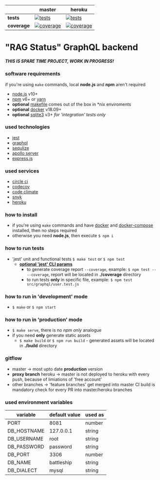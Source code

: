 [ci.tests-master-badge]: https://circleci.com/gh/eugene-matvejev/node-explorer/tree/master.svg?style=svg
[ci.tests-master]: https://circleci.com/gh/eugene-matvejev/node-explorer/tree/master
[ci.coverage-master-badge]: https://codecov.io/gh/eugene-matvejev/node-explorer/branch/master/graph/badge.svg
[ci.coverage-master]: https://codecov.io/gh/eugene-matvejev/node-explorer/branch/master

[ci.tests-heroku-badge]: https://circleci.com/gh/eugene-matvejev/node-explorer/tree/heroku.svg?style=svg
[ci.tests-heroku]: https://circleci.com/gh/eugene-matvejev/node-explorer/tree/heroku
[ci.coverage-heroku-badge]: https://codecov.io/gh/eugene-matvejev/node-explorer/branch/heroku/graph/badge.svg
[ci.coverage-heroku]: https://codecov.io/gh/eugene-matvejev/node-explorer/branch/heroku

|               | master                                                        | heroku
|---            |---                                                            | ---
| __tests__     | [![tests][ci.tests-master-badge]][ci.tests-master]            | [![tests][ci.tests-heroku-badge]][ci.tests-heroku]
| __coverage__  | [![coverage][ci.coverage-master-badge]][ci.coverage-master]   | [![coverage][ci.coverage-heroku-badge]][ci.coverage-heroku]

# "RAG Status" GraphQL backend

##### THIS IS SPARE TIME PROJECT, WORK IN PROGRESS!

### software requirements

if you're using `make` commands, local **node.js** and **npm** aren't required
* [node.js](https://nodejs.org/) v10+
* [npm](https://www.npmjs.com/) v6+ or [yarn](https://yarnpkg.com/)
* __optional__ [makefile](https://en.wikipedia.org/wiki/Makefile) comes out of the box in *nix enviroments
* __optional__ [docker](https://www.docker.com/) v18.09+
* __optional__ [sqlite3](https://www.sqlite.org/index.html) v3+ *for 'integration' tests only*

### used technologies

* [jest](https://facebook.github.io/jest/)
* [graphql](https://graphql.org/)
* [sequlize](http://docs.sequelizejs.com/)
* [apollo server](https://www.apollographql.com/docs/apollo-server/)
* [express.js](https://expressjs.com/)

### used services

* [circle ci](https://circleci.com/dashboard)
* [codecov](https://codecov.io/)
* [code climate](https://codeclimate.com/)
* [snyk](https://snyk.io/)
* [heroku](https://www.heroku.com/)

### how to install

* if you're using `make` commands and have [docker](https://docs.docker.com/install/) and [docker-compose](https://docs.docker.com/compose/install/) installed, then no steps required
* otherwise you need **node.js**, then execute `$ npm i`

### how to run tests

* 'jest' unit and functional tests `$ make test` or `$ npm test`
  * __[optional 'jest' CLI params](https://facebook.github.io/jest/docs/en/cli.html)__
    * to generate coverage report `--coverage`, example: `$ npm test -- --coverage`, report will be located in __./coverage__ directory
    * to run tests __only__ in specific file, example: `$ npm test src/graphql/user.test.js`

### how to run in 'development' mode

* `$ make` or `$ npm start`

### how to run in 'production' mode

* `$ make serve`, there is no _npm only_ analogue
* if you need __only__ generate static assets
  * `$ make build` or `$ npm run build` - generated assets will be located in __./build__ directory

### gitflow

* master -> most upto date __production__ version
* __proxy branch__ heroku -> master is not deployed to heroku with every push, because of limiations of 'free account'
* other branches -> 'feature branches' get merged into master
CI build is mandatory check for every PR into master/heroku branches

### used environment variables

| variable      | default value | used as
|---            |---            |---
| PORT          | 8081          | number
| DB_HOSTNAME   | 127.0.0.1     | string
| DB_USERNAME   | root          | string
| DB_PASSWORD   | password      | string
| DB_PORT       | 3306          | number
| DB_NAME       | battleship    | string
| DB_DIALECT    | mysql         | string
